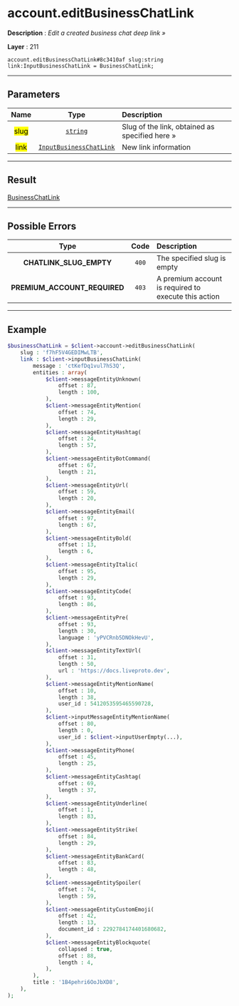 # account.editBusinessChatLink

**Description** : *Edit a created business chat deep link »*

**Layer** : 211

```tl
account.editBusinessChatLink#8c3410af slug:string link:InputBusinessChatLink = BusinessChatLink;
```

---

## Parameters

| Name | Type | Description |
| :---: | :---: | :--- |
| <mark>slug</mark> | [`string`](type/string) | Slug of the link, obtained as specified here » |
| <mark>link</mark> | [`InputBusinessChatLink`](type/InputBusinessChatLink) | New link information |

---

## Result

[BusinessChatLink](type/BusinessChatLink)

---

## Possible Errors

| Type | Code | Description |
| :---: | :---: | :--- |
| **CHATLINK_SLUG_EMPTY** | `400` | The specified slug is empty |
| **PREMIUM_ACCOUNT_REQUIRED** | `403` | A premium account is required to execute this action |

---

## Example

```php
$businessChatLink = $client->account->editBusinessChatLink(
	slug : 'f7hF5V4GEDIMwLTB',
	link : $client->inputBusinessChatLink(
		message : 'ctKefDq1vul7hS3Q',
		entities : array(
			$client->messageEntityUnknown(
				offset : 87,
				length : 100,
			),
			$client->messageEntityMention(
				offset : 74,
				length : 29,
			),
			$client->messageEntityHashtag(
				offset : 24,
				length : 57,
			),
			$client->messageEntityBotCommand(
				offset : 67,
				length : 21,
			),
			$client->messageEntityUrl(
				offset : 59,
				length : 20,
			),
			$client->messageEntityEmail(
				offset : 97,
				length : 67,
			),
			$client->messageEntityBold(
				offset : 13,
				length : 6,
			),
			$client->messageEntityItalic(
				offset : 95,
				length : 29,
			),
			$client->messageEntityCode(
				offset : 93,
				length : 86,
			),
			$client->messageEntityPre(
				offset : 93,
				length : 30,
				language : 'yPVCRnb5DNOkHevU',
			),
			$client->messageEntityTextUrl(
				offset : 31,
				length : 50,
				url : 'https://docs.liveproto.dev',
			),
			$client->messageEntityMentionName(
				offset : 10,
				length : 38,
				user_id : 5412053595465590728,
			),
			$client->inputMessageEntityMentionName(
				offset : 80,
				length : 0,
				user_id : $client->inputUserEmpty(...),
			),
			$client->messageEntityPhone(
				offset : 45,
				length : 25,
			),
			$client->messageEntityCashtag(
				offset : 69,
				length : 37,
			),
			$client->messageEntityUnderline(
				offset : 1,
				length : 83,
			),
			$client->messageEntityStrike(
				offset : 84,
				length : 29,
			),
			$client->messageEntityBankCard(
				offset : 83,
				length : 48,
			),
			$client->messageEntitySpoiler(
				offset : 74,
				length : 59,
			),
			$client->messageEntityCustomEmoji(
				offset : 42,
				length : 13,
				document_id : 2292784174401680682,
			),
			$client->messageEntityBlockquote(
				collapsed : true,
				offset : 88,
				length : 4,
			),
		),
		title : '1B4pehri6OoJbXD8',
	),
);
```